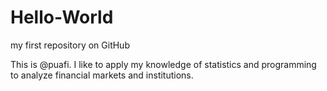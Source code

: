 # Hello-World
my first repository on GitHub

This is @puafi. I like to apply my knowledge of statistics and programming to analyze financial markets and institutions. 
